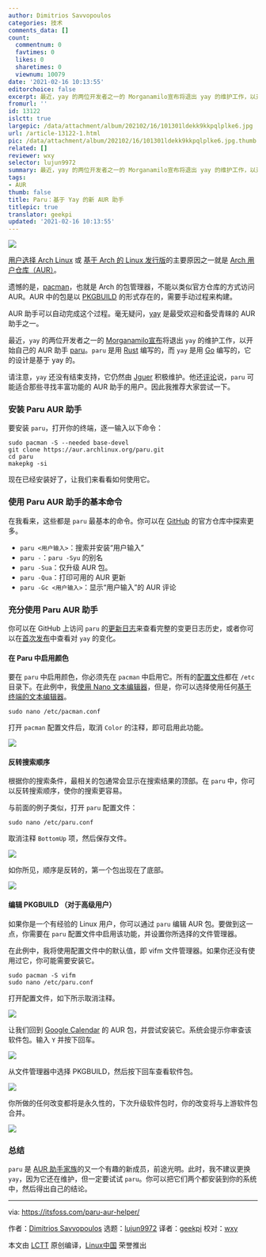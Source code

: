 ```yaml
---
author: Dimitrios Savvopoulos
categories: 技术
comments_data: []
count:
  commentnum: 0
  favtimes: 0
  likes: 0
  sharetimes: 0
  viewnum: 10079
date: '2021-02-16 10:13:55'
editorchoice: false
excerpt: 最近，yay 的两位开发者之一的 Morganamilo宣布将退出 yay 的维护工作，以开始自己的 AUR 助手 paru。
fromurl: ''
id: 13122
islctt: true
largepic: /data/attachment/album/202102/16/101301ldekk9kkpqlplke6.jpg
url: /article-13122-1.html
pic: /data/attachment/album/202102/16/101301ldekk9kkpqlplke6.jpg.thumb.jpg
related: []
reviewer: wxy
selector: lujun9972
summary: 最近，yay 的两位开发者之一的 Morganamilo宣布将退出 yay 的维护工作，以开始自己的 AUR 助手 paru。
tags:
- AUR
thumb: false
title: Paru：基于 Yay 的新 AUR 助手
titlepic: true
translator: geekpi
updated: '2021-02-16 10:13:55'
---
```


![](/data/attachment/album/202102/16/101301ldekk9kkpqlplke6.jpg)


[用户选择 Arch Linux](https://itsfoss.com/why-arch-linux/) 或 [基于 Arch 的 Linux 发行版](https://itsfoss.com/arch-based-linux-distros/)的主要原因之一就是 [Arch 用户仓库（AUR）](https://itsfoss.com/aur-arch-linux/)。


遗憾的是，[pacman](https://itsfoss.com/pacman-command/)，也就是 Arch 的包管理器，不能以类似官方仓库的方式访问 AUR。AUR 中的包是以 [PKGBUILD](https://wiki.archlinux.org/index.php/PKGBUILD) 的形式存在的，需要手动过程来构建。


AUR 助手可以自动完成这个过程。毫无疑问，[yay](https://news.itsfoss.com/qt-6-released/) 是最受欢迎和备受青睐的 AUR 助手之一。


最近，`yay` 的两位开发者之一的 [Morganamilo](https://github.com/Morganamilo)[宣布](https://www.reddit.com/r/archlinux/comments/jjn1c1/paru_v100_and_stepping_away_from_yay/)将退出 `yay` 的维护工作，以开始自己的 AUR 助手 [paru](https://github.com/Morganamilo/paru)。`paru` 是用 [Rust](https://www.rust-lang.org/) 编写的，而 `yay` 是用 [Go](https://golang.org/) 编写的，它的设计是基于 yay 的。


请注意，`yay` 还没有结束支持，它仍然由 [Jguer](https://github.com/Jguer) 积极维护。他还[评论](https://aur.archlinux.org/packages/yay/#pinned-788241)说，`paru` 可能适合那些寻找丰富功能的 AUR 助手的用户。因此我推荐大家尝试一下。


### 安装 Paru AUR 助手


要安装 `paru`，打开你的终端，逐一输入以下命令：



```
sudo pacman -S --needed base-devel
git clone https://aur.archlinux.org/paru.git
cd paru
makepkg -si

```

现在已经安装好了，让我们来看看如何使用它。


### 使用 Paru AUR 助手的基本命令


在我看来，这些都是 `paru` 最基本的命令。你可以在 [GitHub](https://github.com/Morganamilo/paru) 的官方仓库中探索更多。


* `paru <用户输入>`：搜索并安装“用户输入”
* `paru -`：`paru -Syu` 的别名
* `paru -Sua`：仅升级 AUR 包。
* `paru -Qua`：打印可用的 AUR 更新
* `paru -Gc <用户输入>`：显示“用户输入”的 AUR 评论


### 充分使用 Paru AUR 助手


你可以在 GitHub 上访问 `paru` 的[更新日志](https://github.com/Morganamilo/paru/releases)来查看完整的变更日志历史，或者你可以在[首次发布](https://github.com/Morganamilo/paru/releases/tag/v1.0.0)中查看对 `yay` 的变化。


#### 在 Paru 中启用颜色


要在 `paru` 中启用颜色，你必须先在 `pacman` 中启用它。所有的[配置文件](https://linuxhandbook.com/linux-directory-structure/#-etc-configuration-files)都在 `/etc` 目录下。在此例中，我[使用 Nano 文本编辑器](https://itsfoss.com/nano-editor-guide/)，但是，你可以选择使用任何[基于终端的文本编辑器](https://itsfoss.com/command-line-text-editors-linux/)。



```
sudo nano /etc/pacman.conf

```

打开 `pacman` 配置文件后，取消 `Color` 的注释，即可启用此功能。


![](/data/attachment/album/202102/16/101357fyl7hzol4t0yhoal.png)


#### 反转搜索顺序


根据你的搜索条件，最相关的包通常会显示在搜索结果的顶部。在 `paru` 中，你可以反转搜索顺序，使你的搜索更容易。


与前面的例子类似，打开 `paru` 配置文件：



```
sudo nano /etc/paru.conf

```

取消注释 `BottomUp` 项，然后保存文件。


![](/data/attachment/album/202102/16/101357x7b37vzobp88qn88.png)


如你所见，顺序是反转的，第一个包出现在了底部。


![](/data/attachment/album/202102/16/101358yjns4suvksnfksqj.png)


#### 编辑 PKGBUILD （对于高级用户）


如果你是一个有经验的 Linux 用户，你可以通过 `paru` 编辑 AUR 包。要做到这一点，你需要在 `paru` 配置文件中启用该功能，并设置你所选择的文件管理器。


在此例中，我将使用配置文件中的默认值，即 vifm 文件管理器。如果你还没有使用过它，你可能需要安装它。



```
sudo pacman -S vifm
sudo nano /etc/paru.conf

```

打开配置文件，如下所示取消注释。


![](/data/attachment/album/202102/16/101359dh2k43c7q3f6720z.png)


让我们回到 [Google Calendar](https://aur.archlinux.org/packages/gcalcli/) 的 AUR 包，并尝试安装它。系统会提示你审查该软件包。输入 `Y` 并按下回车。


![](/data/attachment/album/202102/16/101401tpkbbwzb10ag0azn.png)


从文件管理器中选择 PKGBUILD，然后按下回车查看软件包。


![](/data/attachment/album/202102/16/101401ncnuug31qxqegtzt.png)


你所做的任何改变都将是永久性的，下次升级软件包时，你的改变将与上游软件包合并。


![](/data/attachment/album/202102/16/101403dwecwhqw19rwq3yn.png)


### 总结


`paru` 是 [AUR 助手家族](https://itsfoss.com/best-aur-helpers/)的又一个有趣的新成员，前途光明。此时，我不建议更换 `yay`，因为它还在维护，但一定要试试 `paru`。你可以把它们两个都安装到你的系统中，然后得出自己的结论。




---


via: <https://itsfoss.com/paru-aur-helper/>


作者：[Dimitrios Savvopoulos](https://itsfoss.com/author/dimitrios/) 选题：[lujun9972](https://github.com/lujun9972) 译者：[geekpi](https://github.com/geekpi) 校对：[wxy](https://github.com/wxy)


本文由 [LCTT](https://github.com/LCTT/TranslateProject) 原创编译，[Linux中国](https://linux.cn/) 荣誉推出